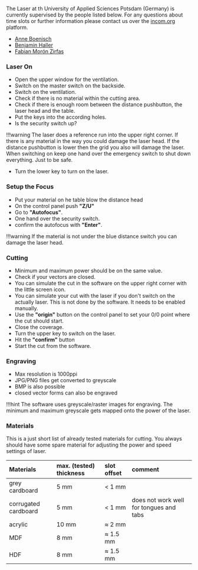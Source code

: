 The Laser at th University of Applied Sciences Potsdam (Germany) is currently supervised by the people listed below. For any questions about time slots or further information please contact us over the [incom.org](https://incom.org/profil/270) platform.  

- [Anne Boenisch](https://incom.org/profil/6556)
- [Benjamin Haller](https://incom.org/profil/4414)
- [Fabian Morón Zirfas](https://incom.org/profil/270)  


### Laser On  

- Open the upper window for the ventilation.  
- Switch on the master switch on the backside.  
- Switch on the ventilation.  
- Check if there is no material within the cutting area. 
- Check if there is enough room between the distance pushbutton, the laser head and the table.
- Put the keys into the according holes.  
- Is the security switch up?  

!!!warning
    The laser does a reference run into the upper right corner. If there is any material in the way you could damage the laser head. If the distance pushbutton is lower then the grid you also will damage the laser. When switching on keep one hand over the emergency switch to shut down everything. Just to be safe.   

- Turn the lower key to turn on the laser.  

### Setup the Focus

- Put your material on he table blow the distance head
- On the control panel push __"Z/U"__
- Go to __"Autofocus"__.
- One hand over the security switch.
- confirm the autofocus with __"Enter"__.

!!!warning
    If the material is not under the blue distance switch you can damage the laser head.  

### Cutting

- Minimum and maximum power should be on the same value.
- Check if your vectors are closed. 
- You can simulate the cut in the software on the upper right corner with the little screen icon.
- You can simulate your cut with the laser if you don't switch on the actually laser. This is not done by the software. It needs to be enabled manually.
- Use the __"origin"__ button on the control panel to set your 0/0 point where the cut should start.
- Close the coverage.
- Turn the upper key to switch on the laser.
- Hit the __"confirm"__ button
- Start the cut from the software.  

### Engraving

- Max resolution is 1000ppi
- JPG/PNG files get converted to greyscale
- BMP is also possible
- closed vector forms can also be engraved

!!!hint
    The software uses greyscale/raster images for engraving. The minimum and maximum greyscale gets mapped onto the power of the laser.



### Materials  

This is a just short list of already tested materials for cutting. You always should have some spare material for adjusting the power and speed settings of laser.  

| Materials            | max. (tested) thickness | slot offset | comment                                 |
| :--                  | :---                    | :---        | :--                                     |
| grey cardboard       | 5 mm                    | < 1 mm      |                                         |
| corrugated cardboard | 5 mm                    | < 1 mm      | does not work well for tongues and tabs |
| acrylic              | 10 mm                   | ≈ 2 mm      |                                         |
| MDF                  | 8 mm                    | ≈ 1.5 mm    |                                         |
| HDF                  | 8 mm                    | ≈ 1.5 mm    |                                         |

